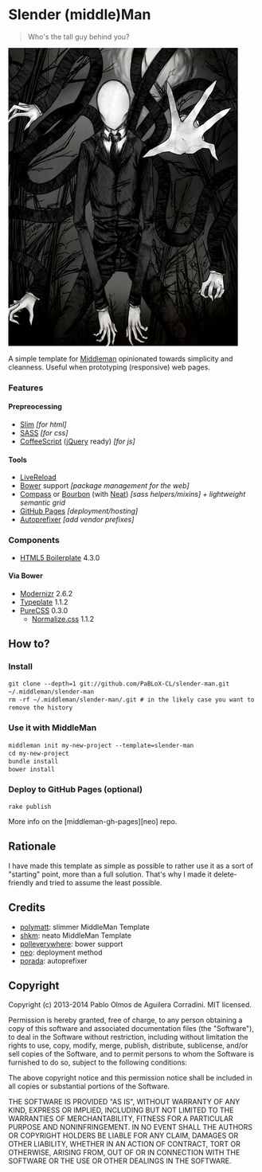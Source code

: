 Slender (middle)Man
===================
> Who's the tall guy behind you?

![Slenderman illustration](slenderman.jpg "The Slender Man")

A simple template for [Middleman][mdm] opinionated towards simplicity and
cleanness. Useful when prototyping (responsive) web pages.

### Features

#### Prepreocessing

+ [Slim][] *[for html]*
+ [SASS][] *[for css]*
+ [CoffeeScript][] ([jQuery][] ready) *[for js]*

#### Tools
+ [LiveReload][]
+ [Bower][] support *[package management for the web]*
+ [Compass][] or [Bourbon][] (with [Neat][]) *[sass helpers/mixins] + lightweight
  semantic grid*
+ [GitHub Pages][gh-pages] *[deployment/hosting]*
+ [Autoprefixer][] *[add vendor prefixes]*

### Components

+ [HTML5 Boilerplate][h5bp] 4.3.0

#### Via Bower

+ [Modernizr][] 2.6.2
+ [Typeplate][] 1.1.2
+ [PureCSS][] 0.3.0
    + [Normalize.css][] 1.1.2

How to?
-------

### Install

```shell
git clone --depth=1 git://github.com/PaBLoX-CL/slender-man.git ~/.middleman/slender-man
rm -rf ~/.middleman/slender-man/.git # in the likely case you want to remove the history
```

### Use it with MiddleMan

```shell
middleman init my-new-project --template=slender-man
cd my-new-project
bundle install
bower install
```

### Deploy to GitHub Pages (**optional**)

```shell
rake publish
```

More info on the [middleman-gh-pages][neo] repo.

Rationale
---------

I have made this template as simple as possible to rather use it as a sort of
"starting" point, more than a full solution. That's why I made it
delete-friendly and tried to assume the least possible.

Credits
-------

+ [polymatt](https://github.com/polymatt/slimmer/): slimmer MiddleMan Template
+ [shkm](https://github.com/shkm/middleman-neato/): neato MiddleMan Template
+ [polleverywhere](https://github.com/polleverywhere/middleman_bower/): bower
  support
+ [neo](https://github.com/neo/middleman-gh-pages/): deployment method
+ [porada](https://github.com/porada/middleman-autoprefixer/): autoprefixer

Copyright
---------

Copyright (c) 2013-2014 Pablo Olmos de Aguilera Corradini. MIT licensed.

Permission is hereby granted, free of charge, to any person obtaining a copy of
this software and associated documentation files (the "Software"), to deal in
the Software without restriction, including without limitation the rights to
use, copy, modify, merge, publish, distribute, sublicense, and/or sell copies of
the Software, and to permit persons to whom the Software is furnished to do so,
subject to the following conditions:

The above copyright notice and this permission notice shall be included in all
copies or substantial portions of the Software.

THE SOFTWARE IS PROVIDED "AS IS", WITHOUT WARRANTY OF ANY KIND, EXPRESS OR
IMPLIED, INCLUDING BUT NOT LIMITED TO THE WARRANTIES OF MERCHANTABILITY, FITNESS
FOR A PARTICULAR PURPOSE AND NONINFRINGEMENT. IN NO EVENT SHALL THE AUTHORS OR
COPYRIGHT HOLDERS BE LIABLE FOR ANY CLAIM, DAMAGES OR OTHER LIABILITY, WHETHER
IN AN ACTION OF CONTRACT, TORT OR OTHERWISE, ARISING FROM, OUT OF OR IN
CONNECTION WITH THE SOFTWARE OR THE USE OR OTHER DEALINGS IN THE SOFTWARE.

[mdm]: http://middlemanapp.com/
[Slim]: http://slim-lang.com/
[SASS]: http://sass-lang.com/
[CoffeeScript]: http://coffeescript.org/
[jQuery]: http://jquery.com/
[LiveReload]: http://livereload.com/
[Bower]: http://bower.io/
[Compass]: http:://compass-style.org/
[Bourbon]: http://bourbon.io/
[Neat]: http://neat.bourbon.io/
[gh-pages]: http://pages.github.com/
[Autoprefixer]: http://github.com/ai/autoprefixer/
[h5bp]: http://html5boilerplate.com/
[Modernizr]: http://modernizr.com/
[Typeplate]: http://typeplate.com/
[PureCSS]: http://purecss.io/
[Normalize.css]: http://git.io/normalize/

